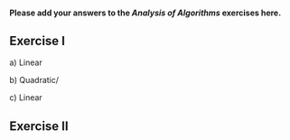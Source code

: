 #### Please add your answers to the **_Analysis of Algorithms_** exercises here.

## Exercise I

a) Linear

b) Quadratic/

c) Linear

## Exercise II

<!-- def binary_search(n, f, drop start, end):
broken = 0
alive = 0

 f = n//2

    if drop > n[f]:
        broken+=1

    if target < n[f]:
        alive +=1
